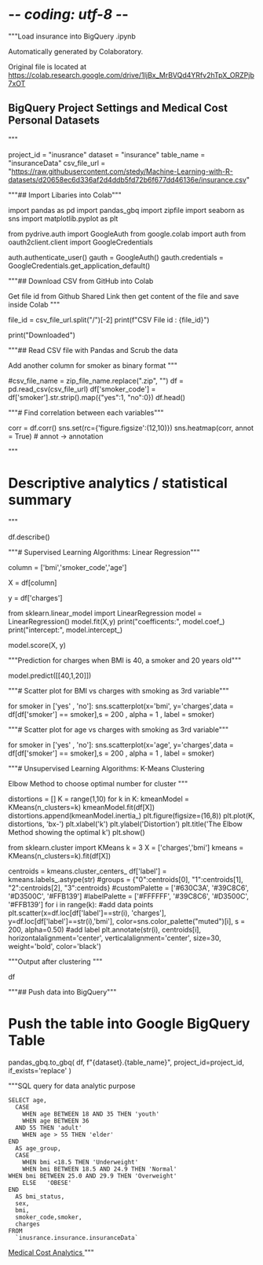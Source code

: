 # -*- coding: utf-8 -*-
"""Load insurance into BigQuery .ipynb

Automatically generated by Colaboratory.

Original file is located at
    https://colab.research.google.com/drive/1IjBx_MrBVQd4YRfv2hTpX_ORZPjb7xOT

## BigQuery Project Settings and Medical Cost Personal Datasets
"""

project_id = "inusrance"
dataset = "insurance"
table_name = "insuranceData"
csv_file_url = "https://raw.githubusercontent.com/stedy/Machine-Learning-with-R-datasets/d20658ec6d336af2d4ddb5fd72b6f677dd46136e/insurance.csv"

"""## Import Libaries into Colab"""

import pandas as pd
import pandas_gbq
import zipfile
import seaborn as sns
import matplotlib.pyplot as plt

from pydrive.auth import GoogleAuth 
from google.colab import auth
from oauth2client.client import GoogleCredentials 

auth.authenticate_user()
gauth = GoogleAuth() 
gauth.credentials = GoogleCredentials.get_application_default()

"""## Download CSV from GitHub into Colab 

Get file id from Github Shared Link then get content of the file and save inside Colab
"""

file_id = csv_file_url.split("/")[-2]
print(f"CSV File id : {file_id}")


print("Downloaded")

"""## Read CSV file with Pandas and Scrub the data

Add another column for smoker as binary format
"""

#csv_file_name = zip_file_name.replace(".zip", "")
df = pd.read_csv(csv_file_url)
df['smoker_code'] = df['smoker'].str.strip().map({"yes":1, "no":0})
df.head()

"""# Find correlation between each variables"""

corr = df.corr()
sns.set(rc={'figure.figsize':(12,10)})
sns.heatmap(corr, annot = True) # annot -> annotation

"""
#  Descriptive analytics / statistical summary

"""

df.describe()

"""# Supervised Learning Algorithms: Linear Regression"""

column = ['bmi','smoker_code','age']

X = df[column]

y = df['charges']

from sklearn.linear_model import LinearRegression
model = LinearRegression()
model.fit(X,y)
print("coefficents:", model.coef_)
print("intercept:", model.intercept_)

model.score(X, y)

"""Prediction for charges when BMI is 40, a smoker and 20 years old"""

model.predict([[40,1,20]])

"""# Scatter plot for BMI vs charges with smoking as 3rd variable"""

for smoker in ['yes' , 'no']:
  sns.scatterplot(x='bmi', y='charges',data = df[df['smoker'] == smoker],s = 200 , alpha = 1 , label = smoker)

"""# Scatter plot for age vs charges with smoking as 3rd variable"""

for smoker in ['yes' , 'no']:
  sns.scatterplot(x='age', y='charges',data = df[df['smoker'] == smoker],s = 200 , alpha = 1 , label = smoker)

"""# Unsupervised Learning Algorithms: K-Means Clustering

Elbow Method to choose optimal number for cluster
"""

distortions = []
K = range(1,10)
for k in K:
    kmeanModel = KMeans(n_clusters=k)
    kmeanModel.fit(df[X])
    distortions.append(kmeanModel.inertia_)
plt.figure(figsize=(16,8))
plt.plot(K, distortions, 'bx-')
plt.xlabel('k')
plt.ylabel('Distortion')
plt.title('The Elbow Method showing the optimal k')
plt.show()

from sklearn.cluster import KMeans
k = 3
X = ['charges','bmi']
kmeans = KMeans(n_clusters=k).fit(df[X])

centroids = kmeans.cluster_centers_
df['label'] = kmeans.labels_.astype(str)
#groups = {"0":centroids[0], "1":centroids[1], "2":centroids[2], "3":centroids}
#customPalette = ['#630C3A', '#39C8C6', '#D3500C', '#FFB139']
#labelPalette = ['#FFFFFF', '#39C8C6', '#D3500C', '#FFB139']
for i in range(k):
      #add data points 
    plt.scatter(x=df.loc[df['label']==str(i), 'charges'], 
                y=df.loc[df['label']==str(i),'bmi'], 
                color=sns.color_palette("muted")[i], s = 200,
                alpha=0.50)
    #add label
    plt.annotate(str(i), 
                 centroids[i],
                 horizontalalignment='center',
                 verticalalignment='center',
                 size=30, weight='bold',
                 color='black')

"""Output after clustering """

df

"""## Push data into BigQuery"""

# Push the table into Google BigQuery Table
pandas_gbq.to_gbq(
        df, 
        f"{dataset}.{table_name}", 
        project_id=project_id,
        if_exists='replace'
      )

"""SQL query for data analytic purpose

```
SELECT age,
  CASE
    WHEN age BETWEEN 18 AND 35 THEN 'youth'
    WHEN age BETWEEN 36
  AND 55 THEN 'adult'
    WHEN age > 55 THEN 'elder'
END
  AS age_group,
  CASE
    WHEN bmi <18.5 THEN 'Underweight'
    WHEN bmi BETWEEN 18.5 AND 24.9 THEN 'Normal'
WHEN bmi BETWEEN 25.0 AND 29.9 THEN 'Overweight'
    ELSE   'OBESE'
END
  AS bmi_status,
  sex,
  bmi,
  smoker_code,smoker,
  charges
FROM
  `inusrance.insurance.insuranceData`
```

[Medical Cost Analytics ](https://datastudio.google.com/reporting/608ec992-d706-4945-9895-2eefae7b79c4)
"""